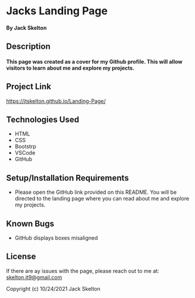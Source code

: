# Jacks Landing Page

#### By Jack Skelton

## Description
#### This page was created as a cover for my Github profile. This will allow visitors to learn about me and explore my projects.

## Project Link

https://jtskelton.github.io/Landing-Page/
## Technologies Used

* HTML
* CSS
* Bootstrp
* VSCode
* GitHub

## Setup/Installation Requirements

* Please open the GitHub link provided on this README. You will be directed to the landing page where you can read about me and explore my projects.

## Known Bugs

* GitHub displays boxes misaligned

## License

If there are ay issues with the page, please reach out to me at: skelton.jt9@gmail.com

Copyright (c) 10/24/2021 Jack Skelton